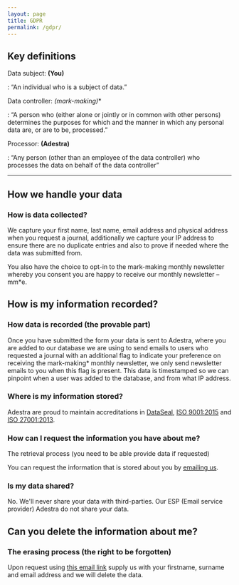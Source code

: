 ```yaml
---
layout: page
title: GDPR
permalink: /gdpr/
---
```


## Key definitions

Data subject: **(You)**

  : “An individual who is a subject of data.”

Data controller: **(mark-making*)**

  : “A person who (either alone or jointly or in common with other persons) determines the purposes for which and the manner in which any personal data are, or are to be, processed.”

Processor: **(Adestra)**

  : “Any person (other than an employee of the data controller) who processes the data on behalf of the data controller”

---

## How we handle your data

### How is data collected?

We capture your first name, last name, email address and physical address when you request a journal, additionally we capture your IP address to ensure there are no duplicate entries and also to prove if needed where the data was submitted from.

You also have the choice to opt-in to the mark-making monthly newsletter whereby you consent you are happy to receive our monthly newsletter – mm*e.

## How is my information recorded?

### How data is recorded (the provable part)

Once you have submitted the form your data is sent to Adestra, where you are added to our database we are using to send emails to users who requested a journal with an additional flag to indicate your preference on receiving the mark-making* monthly newsletter, we only send newsletter emails to you when this flag is present.
This data is timestamped so we can pinpoint when a user was added to the database, and from what IP address.

### Where is my information stored?

Adestra are proud to maintain accreditations in [DataSeal](https://dma.org.uk/articles/dataseal), [ISO 9001:2015](https://www.iso.org/standard/62085.html) and [ISO 27001:2013](https://www.iso.org/standard/54534.html).

### How can I request the information you have about me?

The retrieval process (you need to be able provide data if requested)

You can request the information that is stored about you by [emailing us](<mailto:sar@mark-making.com?subject=Subject%20access%20request>).

### Is my data shared?

No. We'll never share your data with third-parties. Our ESP (Email service provider) Adestra do not share your data.

## Can you delete the information about me?

### The erasing process (the right to be forgotten)

Upon request using [this email link](<mailto:sar@mark-making.com?subject=Delete%20request>) supply us with your firstname, surname and email address and we will delete the data.
